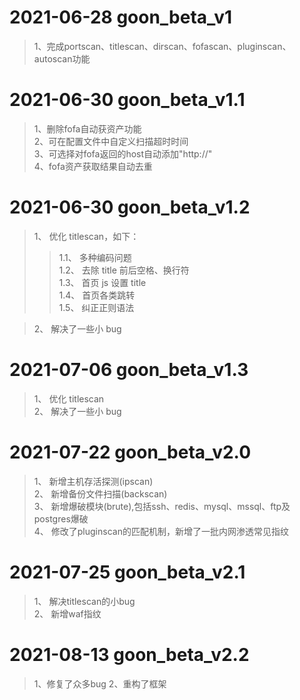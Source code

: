 # 2021-06-28 goon_beta_v1
> 1、完成portscan、titlescan、dirscan、fofascan、pluginscan、autoscan功能

# 2021-06-30 goon_beta_v1.1
> 1、删除fofa自动获资产功能  
> 2、可在配置文件中自定义扫描超时时间  
> 3、可选择对fofa返回的host自动添加"http://"  
> 4、fofa资产获取结果自动去重  

# 2021-06-30 goon_beta_v1.2

> 1、 优化 titlescan，如下：
>> 1.1、 多种编码问题  
>> 1.2、 去除 title 前后空格、换行符  
>> 1.3、 首页 js 设置 title  
>> 1.4、 首页各类跳转  
>> 1.5、 纠正正则语法

> 2、 解决了一些小 bug

# 2021-07-06 goon_beta_v1.3
> 1、 优化 titlescan  
> 2、 解决了一些小 bug

# 2021-07-22 goon_beta_v2.0
> 1、 新增主机存活探测(ipscan)  
> 2、 新增备份文件扫描(backscan)  
> 3、 新增爆破模块(brute),包括ssh、redis、mysql、mssql、ftp及postgres爆破  
> 4、 修改了pluginscan的匹配机制，新增了一批内网渗透常见指纹  

# 2021-07-25 goon_beta_v2.1
> 1、 解决titlescan的小bug  
> 2、 新增waf指纹  

# 2021-08-13 goon_beta_v2.2
> 1、修复了众多bug
> 2、重构了框架

